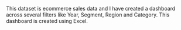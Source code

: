 This dataset is ecommerce sales data and I have created a dashboard across several filters like Year, Segment, Region and Category. This dashboard is created using Excel.
